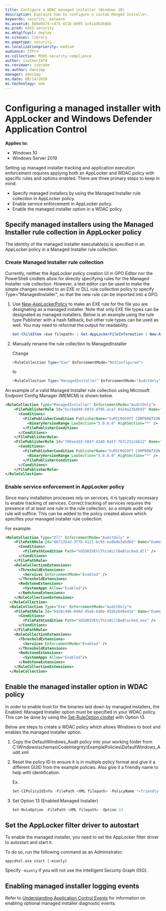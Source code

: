 ```yaml
---
title: Configure a WDAC managed installer (Windows 10)
description: Explains how to configure a custom Manged Installer.
keywords: security, malware
ms.assetid: 8d6e0474-c475-411b-b095-1c61adb2bdbb
ms.prod: m365-security
ms.mktglfcycl: deploy
ms.sitesec: library
ms.pagetype: security
ms.localizationpriority: medium
audience: ITPro
ms.collection: M365-security-compliance
author: jsuther1974
ms.reviewer: isbrahm
ms.author: dansimp
manager: dansimp
ms.date: 08/14/2020
ms.technology: mde
---
```


# Configuring a managed installer with AppLocker and Windows Defender Application Control

**Applies to:**

- Windows 10
- Windows Server 2019

Setting up managed installer tracking and application execution enforcement requires applying both an AppLocker and WDAC policy with specific rules and options enabled.
There are three primary steps to keep in mind:

- Specify managed installers by using the Managed Installer rule collection in AppLocker policy.
- Enable service enforcement in AppLocker policy.
- Enable the managed installer option in a WDAC policy.

## Specify managed installers using the Managed Installer rule collection in AppLocker policy

The identity of the managed installer executable(s) is specified in an AppLocker policy in a Managed Installer rule collection.

### Create Managed Installer rule collection

Currently, neither the AppLocker policy creation UI in GPO Editor nor the PowerShell cmdlets allow for directly specifying rules for the Managed Installer rule collection. However, a text editor can be used to make the simple changes needed to an EXE or DLL rule collection policy to specify Type="ManagedInstaller", so that the new rule can be imported into a GPO.

1. Use [New-AppLockerPolicy](https://docs.microsoft.com/powershell/module/applocker/new-applockerpolicy?view=win10-ps) to make an EXE rule for the file you are designating as a managed installer. Note that only EXE file types can be designated as managed installers. Below is an example using the rule type Publisher with a hash fallback, but other rule types can be used as well. You may need to reformat the output for readability.

    ```powershell
    Get-ChildItem <exe filepath> | Get-AppLockerFileInformation | New-AppLockerPolicy -RuleType Publisher, Hash -User Everyone -Xml > AppLocker_MI_PS_ISE.xml
    ```

2. Manually rename the rule collection to ManagedInstaller

    Change

    ```powershell
    <RuleCollection Type="Exe" EnforcementMode="NotConfigured">
    ```

    to

    ```powershell
    <RuleCollection Type="ManagedInstaller" EnforcementMode="AuditOnly">
    ```

An example of a valid Managed Installer rule collection using Microsoft Endpoint Config Manager (MEMCM) is shown below.

```xml
<RuleCollection Type="ManagedInstaller" EnforcementMode="AuditOnly">
    <FilePublisherRule Id="6cc9a840-b0fd-4f86-aca7-8424a22b4b93" Name="MEMCM - CCMEXEC.EXE, 5.0.0.0+, Microsoft signed" Description="" UserOrGroupSid="S-1-1-0" Action="Allow">
      <Conditions>
        <FilePublisherCondition PublisherName="O=MICROSOFT CORPORATION, L=REDMOND, S=WASHINGTON, C=US" ProductName="*" BinaryName="CCMEXEC.EXE">
          <BinaryVersionRange LowSection="5.0.0.0" HighSection="*" />
        </FilePublisherCondition>
      </Conditions>
    </FilePublisherRule>
    <FilePublisherRule Id="780ae2d3-5047-4240-8a57-767c251cbb12" Name="MEMCM - CCMSETUP.EXE, 5.0.0.0+, Microsoft signed" Description="" UserOrGroupSid="S-1-1-0" Action="Allow">
      <Conditions>
        <FilePublisherCondition PublisherName="O=MICROSOFT CORPORATION, L=REDMOND, S=WASHINGTON, C=US" ProductName="*" BinaryName="CCMSETUP.EXE">
          <BinaryVersionRange LowSection="5.0.0.0" HighSection="*" />
        </FilePublisherCondition>
      </Conditions>
    </FilePublisherRule>
</RuleCollection>
```

### Enable service enforcement in AppLocker policy

Since many installation processes rely on services, it is typically necessary to enable tracking of services.
Correct tracking of services requires the presence of at least one rule in the rule collection, so a simple audit only rule will suffice. This can be added to the policy created above which specifies your managed installer rule collection.

For example:

```xml
<RuleCollection Type="Dll" EnforcementMode="AuditOnly" >
    <FilePathRule Id="86f235ad-3f7b-4121-bc95-ea8bde3a5db5" Name="Dummy Rule" Description="" UserOrGroupSid="S-1-1-0" Action="Deny">
      <Conditions>
        <FilePathCondition Path="%OSDRIVE%\ThisWillBeBlocked.dll" />
      </Conditions>
    </FilePathRule>
    <RuleCollectionExtensions>
      <ThresholdExtensions>
        <Services EnforcementMode="Enabled" />
      </ThresholdExtensions>
      <RedstoneExtensions>
        <SystemApps Allow="Enabled"/>
      </RedstoneExtensions>
    </RuleCollectionExtensions>
  </RuleCollection>
  <RuleCollection Type="Exe" EnforcementMode="AuditOnly">
    <FilePathRule Id="9420c496-046d-45ab-bd0e-455b2649e41e" Name="Dummy Rule" Description="" UserOrGroupSid="S-1-1-0" Action="Deny">
      <Conditions>
        <FilePathCondition Path="%OSDRIVE%\ThisWillBeBlocked.exe" />
      </Conditions>
    </FilePathRule>
    <RuleCollectionExtensions>
      <ThresholdExtensions>
        <Services EnforcementMode="Enabled" />
      </ThresholdExtensions>
      <RedstoneExtensions>
        <SystemApps Allow="Enabled"/>
      </RedstoneExtensions>
    </RuleCollectionExtensions>
  </RuleCollection>
```

## Enable the managed installer option in WDAC policy

In order to enable trust for the binaries laid down by managed installers, the Enabled: Managed Installer option must be specified in your WDAC policy.
This can be done by using the [Set-RuleOption cmdlet](https://docs.microsoft.com/powershell/module/configci/set-ruleoption) with Option 13.

Below are steps to create a WDAC policy which allows Windows to boot and enables the managed installer option.

1. Copy the DefaultWindows_Audit policy into your working folder from C:\Windows\schemas\CodeIntegrity\ExamplePolicies\DefaultWindows_Audit.xml

2. Reset the policy ID to ensure it is in multiple policy format and give it a different GUID from the example policies. Also give it a friendly name to help with identification.

    Ex.

    ```powershell
    Set-CIPolicyIdInfo -FilePath <XML filepath> -PolicyName "<friendly name>" -ResetPolicyID
    ```

3. Set Option 13 (Enabled:Managed Installer)

    ```powershell
    Set-RuleOption -FilePath <XML filepath> -Option 13
    ```

## Set the AppLocker filter driver to autostart

To enable the managed installer, you need to set the AppLocker filter driver to autostart and start it.

To do so, run the following command as an Administrator:

```console
appidtel.exe start [-mionly]
```

Specify `-mionly` if you will not use the Intelligent Security Graph (ISG).

## Enabling managed installer logging events

Refer to [Understanding Application Control Events](event-id-explanations.md#optional-intelligent-security-graph-isg-or-managed-installer-mi-diagnostic-events) for information on enabling optional managed installer diagnostic events.
